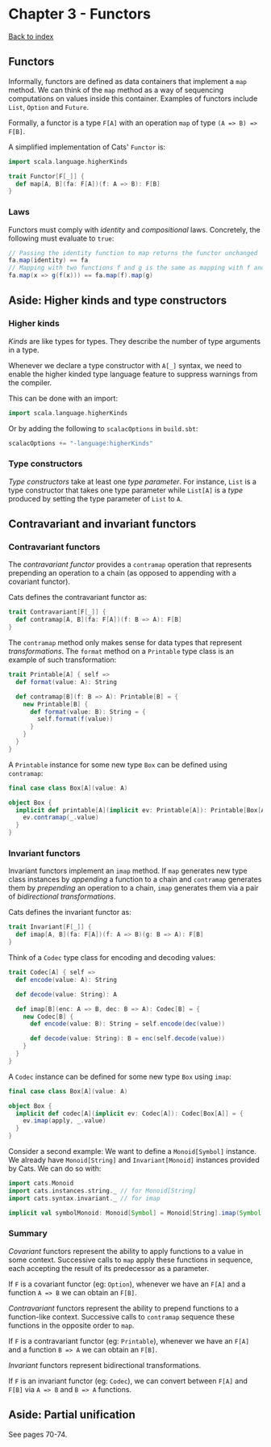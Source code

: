 # Chapter 3 - Functors
[Back to index](index.md)

## Functors
Informally, functors are defined as data containers that implement a `map` method. We can think of the `map` method as a way of sequencing computations on values inside this container. Examples of functors include `List`, `Option` and `Future`.

Formally, a functor is a type `F[A]` with an operation `map` of type `(A => B) => F[B]`.

A simplified implementation of Cats' `Functor` is:

```scala
import scala.language.higherKinds

trait Functor[F[_]] {
  def map[A, B](fa: F[A])(f: A => B): F[B]
}
```

### Laws
Functors must comply with *identity* and *compositional* laws. Concretely, the following must evaluate to `true`:

```scala
// Passing the identity function to map returns the functor unchanged
fa.map(identity) == fa
// Mapping with two functions f and g is the same as mapping with f and then mapping with g
fa.map(x => g(f(x))) == fa.map(f).map(g)
```

## Aside: Higher kinds and type constructors

### Higher kinds
*Kinds* are like types for types. They describe the number of type arguments in a type.

Whenever we declare a type constructor with `A[_]` syntax, we need to enable the higher kinded type language feature to suppress warnings from the compiler.

This can be done with an import:

```scala
import scala.language.higherKinds
```

Or by adding the following to `scalacOptions` in `build.sbt`:

```scala
scalacOptions += "-language:higherKinds"
```

### Type constructors
*Type constructors* take at least one *type parameter*. For instance, `List` is a type constructor that takes one type parameter while `List[A]` is a *type* produced by setting the type parameter of `List` to `A`.

## Contravariant and invariant functors

### Contravariant functors
The *contravariant functor* provides a `contramap` operation that represents prepending an operation to a chain (as opposed to appending with a covariant functor).

Cats defines the contravariant functor as:

```scala
trait Contravariant[F[_]] {
  def contramap[A, B](fa: F[A])(f: B => A): F[B]
}
```

The `contramap` method only makes sense for data types that represent *transformations*. The `format` method on a `Printable` type class is an example of such transformation:

```scala
trait Printable[A] { self =>
  def format(value: A): String

  def contramap[B](f: B => A): Printable[B] = {
    new Printable[B] {
      def format(value: B): String = {
        self.format(f(value))
      }
    }
  }
}
```

A `Printable` instance for some new type `Box` can be defined using `contramap`:

```scala
final case class Box[A](value: A)

object Box {
  implicit def printable[A](implicit ev: Printable[A]): Printable[Box[A]] = {
    ev.contramap(_.value)
  }
}
```

### Invariant functors
Invariant functors implement an `imap` method. If `map` generates new type class instances by *appending* a function to a chain and `contramap` generates them by *prepending* an operation to a chain, `imap` generates them via a pair of *bidirectional transformations*.

Cats defines the invariant functor as:

```scala
trait Invariant[F[_]] {
  def imap[A, B](fa: F[A])(f: A => B)(g: B => A): F[B]
}
```

Think of a `Codec` type class for encoding and decoding values:

```scala
trait Codec[A] { self =>
  def encode(value: A): String

  def decode(value: String): A

  def imap[B](enc: A => B, dec: B => A): Codec[B] = {
    new Codec[B] {
      def encode(value: B): String = self.encode(dec(value))

      def decode(value: String): B = enc(self.decode(value))
    }
  }
}
```

A `Codec` instance can be defined for some new type `Box` using `imap`:

```scala
final case class Box[A](value: A)

object Box {
  implicit def codec[A](implicit ev: Codec[A]): Codec[Box[A]] = {
    ev.imap(apply, _.value)
  }
}
```

Consider a second example: We want to define a `Monoid[Symbol]` instance. We already have `Monoid[String]` and `Invariant[Monoid]` instances provided by Cats. We can do so with:

```scala
import cats.Monoid
import cats.instances.string._ // for Monoid[String]
import cats.syntax.invariant._ // for imap

implicit val symbolMonoid: Monoid[Symbol] = Monoid[String].imap(Symbol.apply)(_.name)
```

### Summary
*Covariant* functors represent the ability to apply functions to a value in some context. Successive calls to `map` apply these functions in sequence, each accepting the result of its
predecessor as a parameter.

If `F` is a covariant functor (eg: `Option`), whenever we have an `F[A]` and a function `A => B` we can obtain an `F[B]`.

*Contravariant* functors represent the ability to prepend functions to a function-like context. Successive calls to `contramap` sequence these functions in the opposite order to `map`.

If `F` is a contravariant functor (eg: `Printable`), whenever we have an `F[A]` and a function `B => A` we can obtain an `F[B]`.

*Invariant* functors represent bidirectional transformations.

If `F` is an invariant functor (eg: `Codec`), we can convert between `F[A]` and `F[B]` via `A => B` and `B => A` functions.

## Aside: Partial unification
See pages 70-74.
